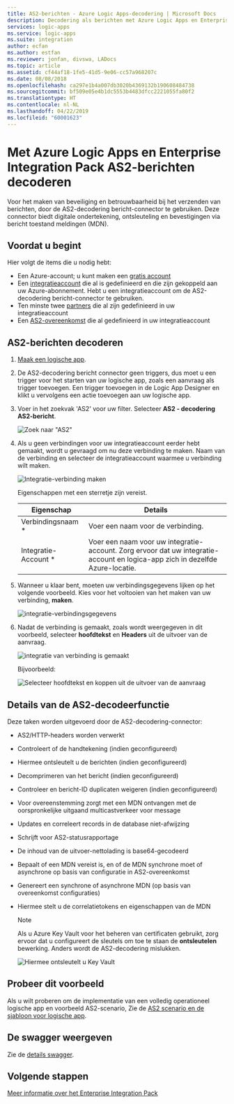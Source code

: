 ```yaml
---
title: AS2-berichten - Azure Logic Apps-decodering | Microsoft Docs
description: Decodering als berichten met Azure Logic Apps en Enterprise Integration Pack
services: logic-apps
ms.service: logic-apps
ms.suite: integration
author: ecfan
ms.author: estfan
ms.reviewer: jonfan, divswa, LADocs
ms.topic: article
ms.assetid: cf44af18-1fe5-41d5-9e06-cc57a968207c
ms.date: 08/08/2018
ms.openlocfilehash: ca297e1b4a007db3020b4369132b190608484738
ms.sourcegitcommit: bf509e05e4b1dc5553b4483dfcc2221055fa80f2
ms.translationtype: HT
ms.contentlocale: nl-NL
ms.lasthandoff: 04/22/2019
ms.locfileid: "60001623"
---
```

# <a name="decode-as2-messages-with-azure-logic-apps-and-enterprise-integration-pack"></a>Met Azure Logic Apps en Enterprise Integration Pack AS2-berichten decoderen 

Voor het maken van beveiliging en betrouwbaarheid bij het verzenden van berichten, door de AS2-decodering bericht-connector te gebruiken. Deze connector biedt digitale ondertekening, ontsleuteling en bevestigingen via bericht toestand meldingen (MDN).

## <a name="before-you-start"></a>Voordat u begint

Hier volgt de items die u nodig hebt:

* Een Azure-account; u kunt maken een [gratis account](https://azure.microsoft.com/free)
* Een [integratieaccount](logic-apps-enterprise-integration-create-integration-account.md) die al is gedefinieerd en die zijn gekoppeld aan uw Azure-abonnement. Hebt u een integratieaccount om de AS2-decodering bericht-connector te gebruiken.
* Ten minste twee [partners](logic-apps-enterprise-integration-partners.md) die al zijn gedefinieerd in uw integratieaccount
* Een [AS2-overeenkomst](logic-apps-enterprise-integration-as2.md) die al gedefinieerd in uw integratieaccount

## <a name="decode-as2-messages"></a>AS2-berichten decoderen

1. [Maak een logische app](../logic-apps/quickstart-create-first-logic-app-workflow.md).

2. De AS2-decodering bericht connector geen triggers, dus moet u een trigger voor het starten van uw logische app, zoals een aanvraag als trigger toevoegen. Een trigger toevoegen in de Logic App Designer en klikt u vervolgens een actie toevoegen aan uw logische app.

3.  Voer in het zoekvak 'AS2' voor uw filter. Selecteer **AS2 - decodering AS2-bericht**.
   
    ![Zoek naar "AS2"](media/logic-apps-enterprise-integration-as2-decode/as2decodeimage1.png)

4. Als u geen verbindingen voor uw integratieaccount eerder hebt gemaakt, wordt u gevraagd om nu deze verbinding te maken. Naam van de verbinding en selecteer de integratieaccount waarmee u verbinding wilt maken.
   
    ![Integratie-verbinding maken](media/logic-apps-enterprise-integration-as2-decode/as2decodeimage2.png)

    Eigenschappen met een sterretje zijn vereist.

    | Eigenschap | Details |
    | --- | --- |
    | Verbindingsnaam * |Voer een naam voor de verbinding. |
    | Integratie-Account * |Voer een naam voor uw integratie-account. Zorg ervoor dat uw integratie-account en logica-app zich in dezelfde Azure-locatie. |

5.  Wanneer u klaar bent, moeten uw verbindingsgegevens lijken op het volgende voorbeeld. Kies voor het voltooien van het maken van uw verbinding, **maken**.

    ![integratie-verbindingsgegevens](media/logic-apps-enterprise-integration-as2-decode/as2decodeimage3.png)

6. Nadat de verbinding is gemaakt, zoals wordt weergegeven in dit voorbeeld, selecteer **hoofdtekst** en **Headers** uit de uitvoer van de aanvraag.
   
    ![integratie van verbinding is gemaakt](media/logic-apps-enterprise-integration-as2-decode/as2decodeimage4.png) 

    Bijvoorbeeld:

    ![Selecteer hoofdtekst en koppen uit de uitvoer van de aanvraag](media/logic-apps-enterprise-integration-as2-decode/as2decodeimage5.png) 


## <a name="as2-decoder-details"></a>Details van de AS2-decodeerfunctie

Deze taken worden uitgevoerd door de AS2-decodering-connector: 

* AS2/HTTP-headers worden verwerkt
* Controleert of de handtekening (indien geconfigureerd)
* Hiermee ontsleutelt u de berichten (indien geconfigureerd)
* Decomprimeren van het bericht (indien geconfigureerd)
* Controleer en bericht-ID duplicaten weigeren (indien geconfigureerd)
* Voor overeenstemming zorgt met een MDN ontvangen met de oorspronkelijke uitgaand multicastverkeer voor message
* Updates en correleert records in de database niet-afwijzing
* Schrijft voor AS2-statusrapportage
* De inhoud van de uitvoer-nettolading is base64-gecodeerd
* Bepaalt of een MDN vereist is, en of de MDN synchrone moet of asynchrone op basis van configuratie in AS2-overeenkomst
* Genereert een synchrone of asynchrone MDN (op basis van overeenkomst configuraties)
* Hiermee stelt u de correlatietokens en eigenschappen van de MDN


  > [!NOTE]
  > Als u Azure Key Vault voor het beheren van certificaten gebruikt, zorg ervoor dat u configureert de sleutels om toe te staan de **ontsleutelen** bewerking.
  > Anders wordt de AS2-decodering mislukken.
  >
  > ![Hiermee ontsleutelt u Key Vault](media/logic-apps-enterprise-integration-as2-decode/keyvault1.png)

## <a name="try-this-sample"></a>Probeer dit voorbeeld

Als u wilt proberen om de implementatie van een volledig operationeel logische app en voorbeeld AS2-scenario, Zie de [AS2 scenario en de sjabloon voor logische app](https://azure.microsoft.com/documentation/templates/201-logic-app-as2-send-receive/).

## <a name="view-the-swagger"></a>De swagger weergeven
Zie de [details swagger](/connectors/as2/). 

## <a name="next-steps"></a>Volgende stappen
[Meer informatie over het Enterprise Integration Pack](logic-apps-enterprise-integration-overview.md) 

